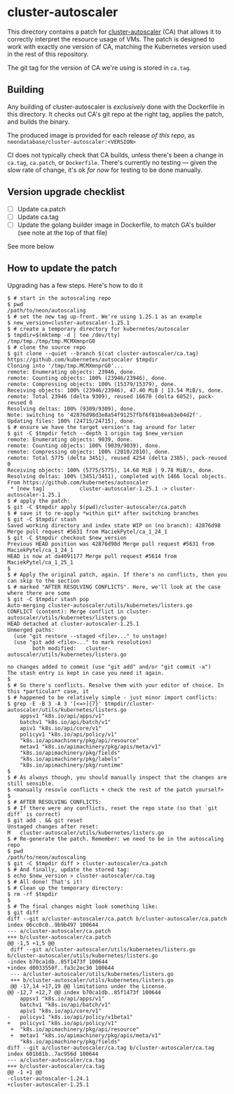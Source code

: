 # cluster-autoscaler

This directory contains a patch for [cluster-autoscaler] (CA) that allows it to correctly interpret the
resource usage of VMs. The patch is designed to work with exactly one version of CA, matching the
Kubernetes version used in the rest of this repository.

[cluster-autoscaler]: https://github.com/kubernetes/autoscaler/tree/master/cluster-autoscaler

The git tag for the version of CA we're using is stored in `ca.tag`.

## Building

Any building of cluster-autoscaler is _exclusively_ done with the Dockerfile in this directory. It
checks out CA's git repo at the right tag, applies the patch, and builds the binary.

The produced image is provided for each release _of this repo_, as `neondatabase/cluster-autoscaler:<VERSION>`

CI does not typically check that CA builds, unless there's been a change in `ca.tag`, `ca.patch`, or
`Dockerfile`. There's currently no testing — given the slow rate of change, it's ok _for now_ for
testing to be done manually.

## Version upgrade checklist

- [ ] Update ca.patch
- [ ] Update ca.tag
- [ ] Update the golang builder image in Dockerfile, to match GA's builder (see note at the top of
    that file)

See more below

## How to update the patch

Upgrading has a few steps. Here's how to do it

```sh-session
$ # start in the autoscaling repo
$ pwd
/path/to/neon/autoscaling
$ # set the new tag up-front. We're using 1.25.1 as an example
$ new_version=cluster-autoscaler-1.25.1
$ # create a temporary directory for kubernetes/autoscaler
$ tmpdir=$(mktemp -d | tee /dev/tty)
/tmp/tmp./tmp/tmp.MCMXmnprG0
$ # clone the source repo
$ git clone --quiet --branch $(cat cluster-autoscaler/ca.tag) https://github.com/kubernetes/autsocaler $tmpdir
Cloning into '/tmp/tmp.MCMXmnprG0'...
remote: Enumerating objects: 23946, done.
remote: Counting objects: 100% (23946/23946), done.
remote: Compressing objects: 100% (15379/15379), done.
Receiving objects: 100% (23946/23946), 47.40 MiB | 13.54 MiB/s, done.
remote: Total 23946 (delta 9309), reused 16670 (delta 6852), pack-reused 0
Resolving deltas: 100% (9309/9309), done.
Note: switching to '42876d98d3e8a54f91257fbf6f81b8eab3e04d2f'.
Updating files: 100% (24715/24715), done.
$ # ensure we have the target version's tag around for later
$ git -C $tmpdir fetch --depth 1 origin tag $new_version
remote: Enumerating objects: 9039, done.
remote: Counting objects: 100% (9039/9039), done.
remote: Compressing objects: 100% (2810/2810), done.
remote: Total 5775 (delta 3451), reused 4254 (delta 2385), pack-reused 0
Receiving objects: 100% (5775/5775), 14.68 MiB | 9.78 MiB/s, done.
Resolving deltas: 100% (3451/3451), completed with 1466 local objects.
From https://github.com/kubernetes/autoscaler
 * [new tag]           cluster-autoscaler-1.25.1 -> cluster-autoscaler-1.25.1
$ # apply the patch:
$ git -C $tmpdir apply $(pwd)/cluster-autoscaler/ca.patch
$ # save it to re-apply *within git* after switching branches
$ git -C $tmpdir stash
Saved working directory and index state WIP on (no branch): 42876d98 Merge pull request #5631 from MaciekPytel/ca_1_24_1
$ git -C $tmpdir checkout $new_version
Previous HEAD position was 42876d98d Merge pull request #5631 from MaciekPytel/ca_1_24_1
HEAD is now at da4091177 Merge pull request #5614 from MaciekPytel/ca_1_25_1
$
$ # Apply the original patch, again. If there's no conflicts, then you can skip to the section
$ # marked "AFTER RESOLVING CONFLICTS". Here, we'll look at the case where there are some
$ git -C $tmpdir stash pop
Auto-merging cluster-autoscaler/utils/kubernetes/listers.go
CONFLICT (content): Merge conflict in cluster-autoscaler/utils/kubernetes/listers.go
HEAD detached at cluster-autoscaler-1.25.1
Unmerged paths:
  (use "git restore --staged <file>..." to unstage)
  (use "git add <file>..." to mark resolution)
        both modified:   cluster-autoscaler/utils/kubernetes/listers.go

no changes added to commit (use "git add" and/or "git commit -a")
The stash entry is kept in case you need it again.
$
$ # So there's conflicts. Resolve them with your editor of choice. In this *particular* case, it
$ # happened to be relatively simple - just minor import conflicts:
$ grep -E -B 3 -A 3 '[<=>]{7}' $tmpdir/cluster-autoscaler/utils/kubernetes/listers.go
	appsv1 "k8s.io/api/apps/v1"
	batchv1 "k8s.io/api/batch/v1"
	apiv1 "k8s.io/api/core/v1"
	policyv1 "k8s.io/api/policy/v1"
	"k8s.io/apimachinery/pkg/api/resource"
	metav1 "k8s.io/apimachinery/pkg/apis/meta/v1"
	"k8s.io/apimachinery/pkg/fields"
	"k8s.io/apimachinery/pkg/labels"
	"k8s.io/apimachinery/pkg/runtime"
$
$ # As always though, you should manually inspect that the changes are still sensible.
$ <manually resovle conflicts + check the rest of the patch yourself>
$
$ # AFTER RESOLVING CONFLICTS:
$ # If there were any conflicts, reset the repo state (so that `git diff` is correct)
$ git add . && git reset
Unstaged changes after reset:
M   cluster-autoscaler/utils/kubernetes/listers.go
$ # Re-generate the patch. Remember: we need to be in the autoscaling repo
$ pwd
/path/to/neon/autoscaling
$ git -C $tmpdir diff > cluster-autoscaler/ca.patch
$ # And finally, update the stored tag:
$ echo $new_version > cluster-autoscaler/ca.tag
$ # All done! That's it!
$ # Clean up the temporary directory:
$ rm -rf $tmpdir
$
$ # The final changes might look something like:
$ git diff
diff --git a/cluster-autoscaler/ca.patch b/cluster-autoscaler/ca.patch
index 06cc0c0..9b9b497 100644
--- a/cluster-autoscaler/ca.patch
+++ b/cluster-autoscaler/ca.patch
@@ -1,5 +1,5 @@
 diff --git a/cluster-autoscaler/utils/kubernetes/listers.go b/cluster-autoscaler/utils/kubernetes/listers.go
-index b70ca1db..85f1473f 100644
+index d0033550f..fa3c2ec30 100644
 --- a/cluster-autoscaler/utils/kubernetes/listers.go
 +++ b/cluster-autoscaler/utils/kubernetes/listers.go
 @@ -17,14 +17,19 @@ limitations under the License.
@@ -12,7 +12,7 @@ index b70ca1db..85f1473f 100644
  	appsv1 "k8s.io/api/apps/v1"
  	batchv1 "k8s.io/api/batch/v1"
  	apiv1 "k8s.io/api/core/v1"
- 	policyv1 "k8s.io/api/policy/v1beta1"
+ 	policyv1 "k8s.io/api/policy/v1"
 +	"k8s.io/apimachinery/pkg/api/resource"
 +	metav1 "k8s.io/apimachinery/pkg/apis/meta/v1"
  	"k8s.io/apimachinery/pkg/fields"
diff --git a/cluster-autoscaler/ca.tag b/cluster-autoscaler/ca.tag
index 601b81b..7ac956d 100644
--- a/cluster-autoscaler/ca.tag
+++ b/cluster-autoscaler/ca.tag
@@ -1 +1 @@
-cluster-autoscaler-1.24.1
+cluster-autoscaler-1.25.1
```
